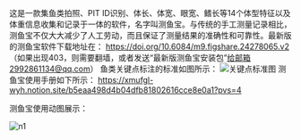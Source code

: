 这是一款集鱼类拍照、PIT ID识别、体长、体宽、眼宽、鳍长等14个体型特征以及体重信息收集和记录于一体的软件，名字叫测鱼宝。与传统的手工测量记录相比，测鱼宝不仅大大减少了人工劳动，而且保证了测量结果的准确性和可靠性。最新版的测鱼宝软件下载地址在：
https://doi.org/10.6084/m9.figshare.24278065.v2  
（如果出现403，则需要翻墙，或者发送“最新版测鱼宝安装包”给邮箱2992861134@qq.com）
鱼类关键点标注的标准如图所示：
![关键点标准图](https://github.com/miaomiaoge/CeFish/assets/43084054/e65d7965-0400-4525-8b31-435e6606b8fa)
测鱼宝使用手册如下所示：
https://xmufgl-wyh.notion.site/b5eaa498d4b04dfb81802616cce8e0a1?pvs=4


测鱼宝使用动图展示：

![n1](https://github.com/miaomiaoge/CeFish/assets/43084054/9389c975-f95a-412a-ae15-99e634e024b4)
